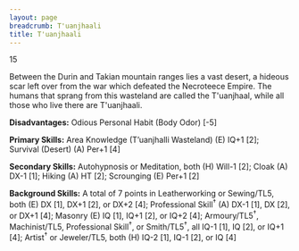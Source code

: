 ```yaml
---
layout: page
breadcrumb: T'uanjhaali
title: T'uanjhaali
---
```


<points>15</points>

Between the Durin and Takian mountain ranges lies a vast desert, a hideous scar left over from the war which defeated the Necroteece Empire.  The humans that sprang from this wasteland are called the T'uanjhaal, while all those who live there are T'uanjhaali.

**Disadvantages:**  Odious Personal Habit (Body Odor) [-5]

**Primary Skills:**  Area Knowledge (T’uanjhalli Wasteland) (E) IQ+1 [2]; Survival (Desert) (A) Per+1 [4]

**Secondary Skills:**  Autohypnosis or Meditation, both (H) Will-1 [2]; Cloak (A) DX-1 [1]; Hiking (A) HT [2]; Scrounging (E) Per+1 [2]

**Background Skills:**  A total of 7 points in Leatherworking or Sewing/TL5, both (E) DX [1], DX+1 [2], or DX+2 [4]; Professional Skill<sup>†</sup> (A) DX-1 [1], DX [2], or DX+1 [4]; Masonry (E) IQ [1], IQ+1 [2], or IQ+2 [4]; Armoury/TL5<sup>†</sup>, Machinist/TL5, Professional Skill<sup>†</sup>, or Smith/TL5<sup>†</sup>, all IQ-1 [1], IQ [2], or IQ+1 [4]; Artist<sup>†</sup> or Jeweler/TL5, both (H) IQ-2 [1], IQ-1 [2], or IQ [4]
